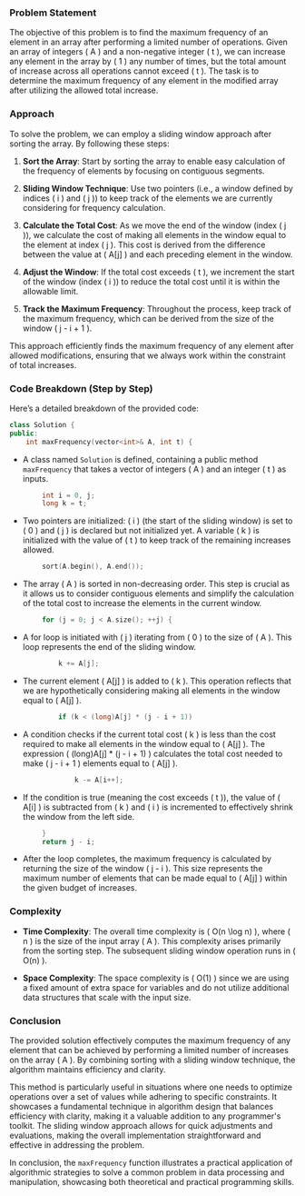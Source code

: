 ### Problem Statement

The objective of this problem is to find the maximum frequency of an element in an array after performing a limited number of operations. Given an array of integers \( A \) and a non-negative integer \( t \), we can increase any element in the array by \( 1 \) any number of times, but the total amount of increase across all operations cannot exceed \( t \). The task is to determine the maximum frequency of any element in the modified array after utilizing the allowed total increase.

### Approach

To solve the problem, we can employ a sliding window approach after sorting the array. By following these steps:

1. **Sort the Array**: Start by sorting the array to enable easy calculation of the frequency of elements by focusing on contiguous segments.
  
2. **Sliding Window Technique**: Use two pointers (i.e., a window defined by indices \( i \) and \( j \)) to keep track of the elements we are currently considering for frequency calculation.

3. **Calculate the Total Cost**: As we move the end of the window (index \( j \)), we calculate the cost of making all elements in the window equal to the element at index \( j \). This cost is derived from the difference between the value at \( A[j] \) and each preceding element in the window.

4. **Adjust the Window**: If the total cost exceeds \( t \), we increment the start of the window (index \( i \)) to reduce the total cost until it is within the allowable limit.

5. **Track the Maximum Frequency**: Throughout the process, keep track of the maximum frequency, which can be derived from the size of the window \( j - i + 1 \).

This approach efficiently finds the maximum frequency of any element after allowed modifications, ensuring that we always work within the constraint of total increases.

### Code Breakdown (Step by Step)

Here’s a detailed breakdown of the provided code:

```cpp
class Solution {
public:
    int maxFrequency(vector<int>& A, int t) {
```
- A class named `Solution` is defined, containing a public method `maxFrequency` that takes a vector of integers \( A \) and an integer \( t \) as inputs.

```cpp
        int i = 0, j;
        long k = t;
```
- Two pointers are initialized: \( i \) (the start of the sliding window) is set to \( 0 \) and \( j \) is declared but not initialized yet. A variable \( k \) is initialized with the value of \( t \) to keep track of the remaining increases allowed.

```cpp
        sort(A.begin(), A.end());
```
- The array \( A \) is sorted in non-decreasing order. This step is crucial as it allows us to consider contiguous elements and simplify the calculation of the total cost to increase the elements in the current window.

```cpp
        for (j = 0; j < A.size(); ++j) {
```
- A for loop is initiated with \( j \) iterating from \( 0 \) to the size of \( A \). This loop represents the end of the sliding window.

```cpp
            k += A[j];
```
- The current element \( A[j] \) is added to \( k \). This operation reflects that we are hypothetically considering making all elements in the window equal to \( A[j] \).

```cpp
            if (k < (long)A[j] * (j - i + 1))
```
- A condition checks if the current total cost \( k \) is less than the cost required to make all elements in the window equal to \( A[j] \). The expression \( (long)A[j] * (j - i + 1) \) calculates the total cost needed to make \( j - i + 1 \) elements equal to \( A[j] \).

```cpp
                k -= A[i++];
```
- If the condition is true (meaning the cost exceeds \( t \)), the value of \( A[i] \) is subtracted from \( k \) and \( i \) is incremented to effectively shrink the window from the left side.

```cpp
        }
        return j - i;
```
- After the loop completes, the maximum frequency is calculated by returning the size of the window \( j - i \). This size represents the maximum number of elements that can be made equal to \( A[j] \) within the given budget of increases.

### Complexity

- **Time Complexity**: The overall time complexity is \( O(n \log n) \), where \( n \) is the size of the input array \( A \). This complexity arises primarily from the sorting step. The subsequent sliding window operation runs in \( O(n) \).

- **Space Complexity**: The space complexity is \( O(1) \) since we are using a fixed amount of extra space for variables and do not utilize additional data structures that scale with the input size.

### Conclusion

The provided solution effectively computes the maximum frequency of any element that can be achieved by performing a limited number of increases on the array \( A \). By combining sorting with a sliding window technique, the algorithm maintains efficiency and clarity. 

This method is particularly useful in situations where one needs to optimize operations over a set of values while adhering to specific constraints. It showcases a fundamental technique in algorithm design that balances efficiency with clarity, making it a valuable addition to any programmer's toolkit. The sliding window approach allows for quick adjustments and evaluations, making the overall implementation straightforward and effective in addressing the problem. 

In conclusion, the `maxFrequency` function illustrates a practical application of algorithmic strategies to solve a common problem in data processing and manipulation, showcasing both theoretical and practical programming skills.